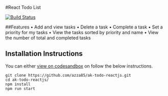 #React Todo List

[![Build Status](https://travis-ci.org/azza85/ak-todo-reactjs.svg?branch=master)](https://travis-ci.org/azza85/ak-todo-reactjs)

##Features
• Add and view tasks
• Delete a task
• Complete a task
• Set a priority for my tasks
• View the tasks sorted by priority and name
• View the number of total and completed tasks

## Installation Instructions

You can either [view on codesandbox](https://codesandbox.io/s/github/azza85/ak-todo-reactjs) on follow the below instructions.

```
git clone https://github.com/azza85/ak-todo-reactjs.git
cd ak-todo-reactjs/
npm install
npm run start
```
